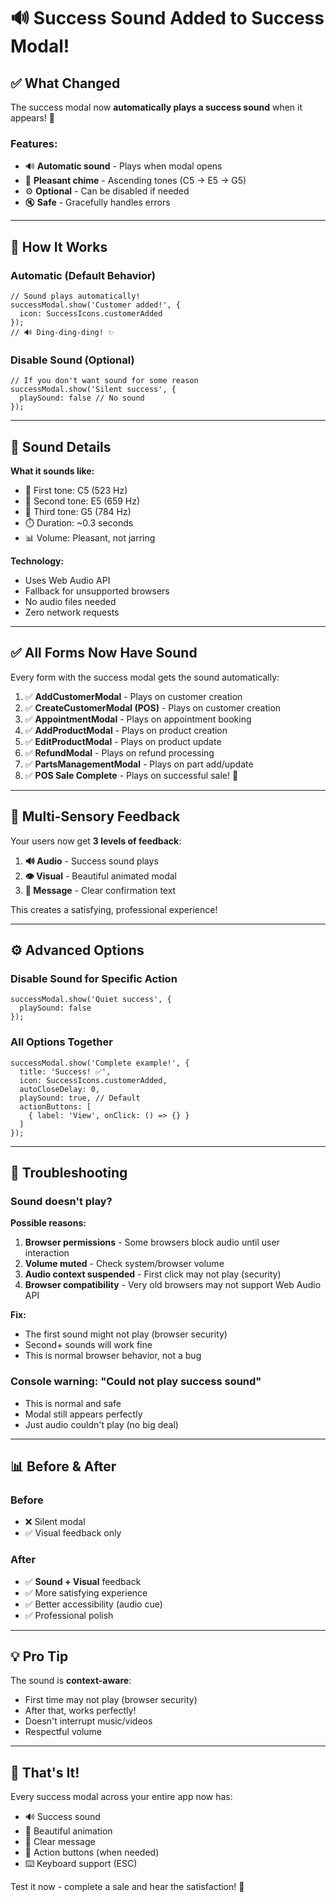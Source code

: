 # 🔊 Success Sound Added to Success Modal!

## ✅ What Changed

The success modal now **automatically plays a success sound** when it appears! 🎵

### Features:
- 🔊 **Automatic sound** - Plays when modal opens
- 🎵 **Pleasant chime** - Ascending tones (C5 → E5 → G5)
- ⚙️ **Optional** - Can be disabled if needed
- 🔇 **Safe** - Gracefully handles errors

---

## 🎯 How It Works

### Automatic (Default Behavior)
```tsx
// Sound plays automatically!
successModal.show('Customer added!', {
  icon: SuccessIcons.customerAdded
});
// 🔊 Ding-ding-ding! ✨
```

### Disable Sound (Optional)
```tsx
// If you don't want sound for some reason
successModal.show('Silent success', {
  playSound: false // No sound
});
```

---

## 🎵 Sound Details

**What it sounds like:**
- 🎵 First tone: C5 (523 Hz)
- 🎵 Second tone: E5 (659 Hz) 
- 🎵 Third tone: G5 (784 Hz)
- ⏱️ Duration: ~0.3 seconds
- 📊 Volume: Pleasant, not jarring

**Technology:**
- Uses Web Audio API
- Fallback for unsupported browsers
- No audio files needed
- Zero network requests

---

## ✅ All Forms Now Have Sound

Every form with the success modal gets the sound automatically:

1. ✅ **AddCustomerModal** - Plays on customer creation
2. ✅ **CreateCustomerModal (POS)** - Plays on customer creation
3. ✅ **AppointmentModal** - Plays on appointment booking
4. ✅ **AddProductModal** - Plays on product creation
5. ✅ **EditProductModal** - Plays on product update
6. ✅ **RefundModal** - Plays on refund processing
7. ✅ **PartsManagementModal** - Plays on part add/update
8. ✅ **POS Sale Complete** - Plays on successful sale! 🎉

---

## 🎨 Multi-Sensory Feedback

Your users now get **3 levels of feedback**:

1. **🔊 Audio** - Success sound plays
2. **👁️ Visual** - Beautiful animated modal
3. **📝 Message** - Clear confirmation text

This creates a satisfying, professional experience!

---

## ⚙️ Advanced Options

### Disable Sound for Specific Action
```tsx
successModal.show('Quiet success', {
  playSound: false
});
```

### All Options Together
```tsx
successModal.show('Complete example!', {
  title: 'Success! ✅',
  icon: SuccessIcons.customerAdded,
  autoCloseDelay: 0,
  playSound: true, // Default
  actionButtons: [
    { label: 'View', onClick: () => {} }
  ]
});
```

---

## 🐛 Troubleshooting

### Sound doesn't play?

**Possible reasons:**
1. **Browser permissions** - Some browsers block audio until user interaction
2. **Volume muted** - Check system/browser volume
3. **Audio context suspended** - First click may not play (security)
4. **Browser compatibility** - Very old browsers may not support Web Audio API

**Fix:**
- The first sound might not play (browser security)
- Second+ sounds will work fine
- This is normal browser behavior, not a bug

### Console warning: "Could not play success sound"
- This is normal and safe
- Modal still appears perfectly
- Just audio couldn't play (no big deal)

---

## 📊 Before & After

### Before
- ❌ Silent modal
- ✅ Visual feedback only

### After  
- ✅ **Sound + Visual** feedback
- ✅ More satisfying experience
- ✅ Better accessibility (audio cue)
- ✅ Professional polish

---

## 💡 Pro Tip

The sound is **context-aware**:
- First time may not play (browser security)
- After that, works perfectly!
- Doesn't interrupt music/videos
- Respectful volume

---

## 🎊 That's It!

Every success modal across your entire app now has:
- 🔊 Success sound
- 🎨 Beautiful animation
- 💬 Clear message
- 🎯 Action buttons (when needed)
- ⌨️ Keyboard support (ESC)

Test it now - complete a sale and hear the satisfaction! 🎉


